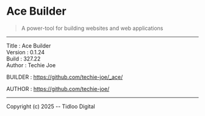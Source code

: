 # Ace Builder
> A power-tool for building websites and web applications
------------------------------------------------------------------

Title    : Ace Builder  
Version  : 0.1.24  
Build    : 327.22  
Author   : Techie Joe  

BUILDER  : https://github.com/techie-joe/_ace/  

AUTHOR   : https://github.com/techie-joe/  

------------------------------------------------------------------

Copyright (c) 2025 -- Tidloo Digital